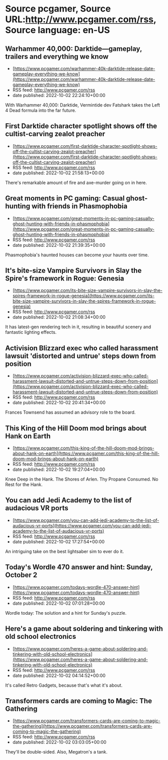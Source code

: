 # Source pcgamer, Source URL:http://www.pcgamer.com/rss, Source language: en-US

## Warhammer 40,000: Darktide—gameplay, trailers and everything we know
 - [https://www.pcgamer.com/warhammer-40k-darktide-release-date-gameplay-everything-we-know](https://www.pcgamer.com/warhammer-40k-darktide-release-date-gameplay-everything-we-know)
 - RSS feed: http://www.pcgamer.com/rss
 - date published: 2022-10-02 22:24:10+00:00

With Warhammer 40,000: Darktide, Vermintide dev Fatshark takes the Left 4 Dead formula into the far future.

## First Darktide character spotlight shows off the cultist-carving zealot preacher
 - [https://www.pcgamer.com/first-darktide-character-spotlight-shows-off-the-cultist-carving-zealot-preacher](https://www.pcgamer.com/first-darktide-character-spotlight-shows-off-the-cultist-carving-zealot-preacher)
 - RSS feed: http://www.pcgamer.com/rss
 - date published: 2022-10-02 21:58:13+00:00

There's remarkable amount of fire and axe-murder going on in here.

## Great moments in PC gaming: Casual ghost-hunting with friends in Phasmophobia
 - [https://www.pcgamer.com/great-moments-in-pc-gaming-casually-ghost-hunting-with-friends-in-phasmophobia](https://www.pcgamer.com/great-moments-in-pc-gaming-casually-ghost-hunting-with-friends-in-phasmophobia)
 - RSS feed: http://www.pcgamer.com/rss
 - date published: 2022-10-02 21:39:35+00:00

Phasmophobia's haunted houses can become your haunts over time.

## It's bite-size Vampire Survivors in Slay the Spire's framework in Rogue: Genesia
 - [https://www.pcgamer.com/its-bite-size-vampire-survivors-in-slay-the-spires-framework-in-rogue-genesia](https://www.pcgamer.com/its-bite-size-vampire-survivors-in-slay-the-spires-framework-in-rogue-genesia)
 - RSS feed: http://www.pcgamer.com/rss
 - date published: 2022-10-02 21:08:34+00:00

It has latest-gen rendering tech in it, resulting in beautiful scenery and fantastic lighting effects.

## Activision Blizzard exec who called harassment lawsuit 'distorted and untrue' steps down from position
 - [https://www.pcgamer.com/activision-blizzard-exec-who-called-harassment-lawsuit-distorted-and-untrue-steps-down-from-position](https://www.pcgamer.com/activision-blizzard-exec-who-called-harassment-lawsuit-distorted-and-untrue-steps-down-from-position)
 - RSS feed: http://www.pcgamer.com/rss
 - date published: 2022-10-02 20:41:34+00:00

Frances Townsend has assumed an advisory role to the board.

## This King of the Hill Doom mod brings about Hank on Earth
 - [https://www.pcgamer.com/this-king-of-the-hill-doom-mod-brings-about-hank-on-earth](https://www.pcgamer.com/this-king-of-the-hill-doom-mod-brings-about-hank-on-earth)
 - RSS feed: http://www.pcgamer.com/rss
 - date published: 2022-10-02 19:27:04+00:00

Knee Deep in the Hank. The Shores of Arlen. Thy Propane Consumed. No Rest for the Hank.

## You can add Jedi Academy to the list of audacious VR ports
 - [https://www.pcgamer.com/you-can-add-jedi-academy-to-the-list-of-audacious-vr-ports](https://www.pcgamer.com/you-can-add-jedi-academy-to-the-list-of-audacious-vr-ports)
 - RSS feed: http://www.pcgamer.com/rss
 - date published: 2022-10-02 17:27:54+00:00

An intriguing take on the best lightsaber sim to ever do it.

## Today's Wordle 470 answer and hint: Sunday, October 2
 - [https://www.pcgamer.com/todays-wordle-470-answer-hint](https://www.pcgamer.com/todays-wordle-470-answer-hint)
 - RSS feed: http://www.pcgamer.com/rss
 - date published: 2022-10-02 07:01:28+00:00

Wordle today: The solution and a hint for Sunday's puzzle.

## Here's a game about soldering and tinkering with old school electronics
 - [https://www.pcgamer.com/heres-a-game-about-soldering-and-tinkering-with-old-school-electronics](https://www.pcgamer.com/heres-a-game-about-soldering-and-tinkering-with-old-school-electronics)
 - RSS feed: http://www.pcgamer.com/rss
 - date published: 2022-10-02 04:14:52+00:00

It's called Retro Gadgets, because that's what it's about.

## Transformers cards are coming to Magic: The Gathering
 - [https://www.pcgamer.com/transformers-cards-are-coming-to-magic-the-gathering](https://www.pcgamer.com/transformers-cards-are-coming-to-magic-the-gathering)
 - RSS feed: http://www.pcgamer.com/rss
 - date published: 2022-10-02 03:03:05+00:00

They'll be double-sided. Also, Megatron's a tank.
